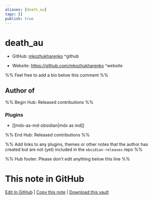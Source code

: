 ```yaml
---
aliases: [death_au]
tags: []
publish: true
---
```


# death_au

- GitHub: [mkozhukharenko](https://github.com/mkozhukharenko/) ^github
<!-- - Discord: `@` ^discord-->
- Website: <https://github.com/mkozhukharenko> ^website
<!-- - [[Publish sites|Publish site]]: <https://> ^publish-->

%% Feel free to add a bio below this comment %%

## Author of

%% Begin Hub: Released contributions %%

### Plugins

- [[mdx-as-md-obsidian|mdx as md]]

%% End Hub: Released contributions %%

%% Add links to any plugins, themes or other notes that the author has created but are not (yet) included in the `obsidian-releases` repo %%

<!--
### Unlisted plugins
-->

<!--
### Others
-->

<!--
## Sponsor this author
-->

<!-- - [[GitHub sponsors]]: [Sponsor @mkozhukharenko on GitHub Sponsors](https://github.com/sponsors/mkozhukharenko) ^github-sponsor-->
<!-- - [[Buy me a coffee]]: <https://> ^buy-me-a-coffee-->
<!-- - [[PayPal]]: <https://> ^paypal-->
<!-- - [[Patreon]]: <https://> ^patreon-->

<!--
## Follow this author
-->

<!-- - [[YouTube Channels|On YouTube]]: <https://> ^youtube-->
<!-- - Twitter: <https://> ^twitter-->
<!-- - ... -->

%% Hub footer: Please don't edit anything below this line %%

# This note in GitHub

<span class="git-footer">[Edit In GitHub](https://github.dev/obsidian-community/obsidian-hub/blob/main/01%20-%20Community/People/mkozhukharenko.md "git-hub-edit-note") | [Copy this note](https://raw.githubusercontent.com/obsidian-community/obsidian-hub/main/01%20-%20Community/People/mkozhukharenko.md "git-hub-copy-note") | [Download this vault](https://github.com/obsidian-community/obsidian-hub/archive/refs/heads/main.zip "git-hub-download-vault") </span>
